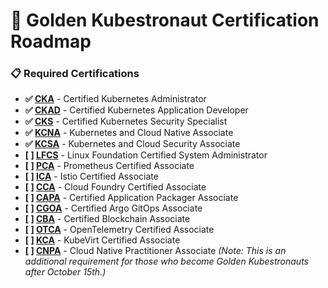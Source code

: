# 🌟 Golden Kubestronaut Certification Roadmap
### 📋 **Required Certifications**

- **✅ [CKA](https://www.cncf.io/certification/cka/)** - Certified Kubernetes Administrator
- **✅ [CKAD](https://www.cncf.io/certification/ckad/)** - Certified Kubernetes Application Developer
- **✅ [CKS](https://www.cncf.io/certification/cks/)** - Certified Kubernetes Security Specialist
- **✅ [KCNA](https://www.cncf.io/certification/kcna/)** - Kubernetes and Cloud Native Associate
- **✅ [KCSA](https://www.cncf.io/certification/kcsa/)** - Kubernetes and Cloud Security Associate
- **[ ] [LFCS](https://www.linuxfoundation.org/certification/linux-foundation-certified-system-administrator-lfcs/)** - Linux Foundation Certified System Administrator
- **[ ] [PCA](https://www.cncf.io/certification/pca/)** - Prometheus Certified Associate
- **[ ] [ICA](https://www.cncf.io/certification/ica/)** - Istio Certified Associate
- **[ ] [CCA](https://www.cncf.io/certification/cca/)** - Cloud Foundry Certified Associate
- **[ ] [CAPA](https://www.cncf.io/certification/capa/)** - Certified Application Packager Associate
- **[ ] [CGOA](https://www.cncf.io/certification/cgoa/)** - Certified Argo GitOps Associate
- **[ ] [CBA](https://www.cncf.io/certification/cba/)** - Certified Blockchain Associate
- **[ ] [OTCA](https://www.cncf.io/certification/otca/)** - OpenTelemetry Certified Associate
- **[ ] [KCA](https://www.cncf.io/certification/kca/)** - KubeVirt Certified Associate
- **[ ] [CNPA](https://www.cncf.io/certification/cnpa/)** - Cloud Native Practitioner Associate *(Note: This is an additional requirement for those who become Golden Kubestronauts after October 15th.)*

